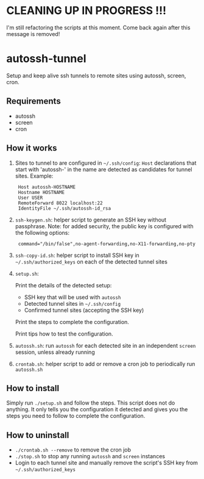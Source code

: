 CLEANING UP IN PROGRESS !!!
===========================
I'm still refactoring the scripts at this moment.
Come back again after this message is removed!


autossh-tunnel
==============
Setup and keep alive ssh tunnels to remote sites using autossh, screen, cron.


Requirements
------------
- autossh
- screen
- cron


How it works
------------
1. Sites to tunnel to are configured in `~/.ssh/config`:
   `Host` declarations that start with 'autossh-' in the name are 
   detected as candidates for tunnel sites. Example:

        Host autossh-HOSTNAME
        Hostname HOSTNAME
        User USER
        RemoteForward 8022 localhost:22
        IdentityFile ~/.ssh/autossh-id_rsa

2. `ssh-keygen.sh`: helper script to generate an SSH key without passphrase.
   Note: for added security, the public key is configured with the
   following options:

        command="/bin/false",no-agent-forwarding,no-X11-forwarding,no-pty

3. `ssh-copy-id.sh`: helper script to install SSH key in
   `~/.ssh/authorized_keys` on each of the detected tunnel sites

4. `setup.sh`:

   Print the details of the detected setup:
   - SSH key that will be used with `autossh`
   - Detected tunnel sites in `~/.ssh/config`
   - Confirmed tunnel sites (accepting the SSH key)

   Print the steps to complete the configuration.

   Print tips how to test the configuration.

5. `autossh.sh`: run `autossh` for each detected site in an independent
   `screen` session, unless already running

6. `crontab.sh`: helper script to add or remove a cron job to
   periodically run `autossh.sh`


How to install
--------------
Simply run `./setup.sh` and follow the steps. This script does not
do anything. It only tells you the configuration it detected and
gives you the steps you need to follow to complete the configuration.


How to uninstall
----------------
- `./crontab.sh --remove` to remove the cron job
- `./stop.sh` to stop any running `autossh` and `screen` instances
- Login to each tunnel site and manually remove the script's SSH key
  from `~/.ssh/authorized_keys`


